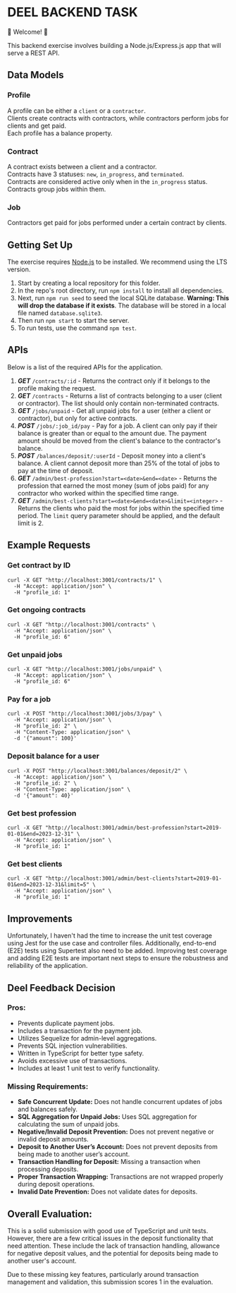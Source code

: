 # DEEL BACKEND TASK

💫 Welcome! 🎉

This backend exercise involves building a Node.js/Express.js app that will serve a REST API.

## Data Models

### Profile

A profile can be either a `client` or a `contractor`.  
Clients create contracts with contractors, while contractors perform jobs for clients and get paid.  
Each profile has a balance property.

### Contract

A contract exists between a client and a contractor.  
Contracts have 3 statuses: `new`, `in_progress`, and `terminated`.  
Contracts are considered active only when in the `in_progress` status.  
Contracts group jobs within them.

### Job

Contractors get paid for jobs performed under a certain contract by clients.

## Getting Set Up

The exercise requires [Node.js](https://nodejs.org/en/) to be installed. We recommend using the LTS version.

1. Start by creating a local repository for this folder.
2. In the repo's root directory, run `npm install` to install all dependencies.
3. Next, run `npm run seed` to seed the local SQLite database. **Warning: This will drop the database if it exists**. The database will be stored in a local file named `database.sqlite3`.
4. Then run `npm start` to start the server.
5. To run tests, use the command `npm test`.

## APIs

Below is a list of the required APIs for the application.

1. **_GET_** `/contracts/:id` - Returns the contract only if it belongs to the profile making the request.
2. **_GET_** `/contracts` - Returns a list of contracts belonging to a user (client or contractor). The list should only contain non-terminated contracts.
3. **_GET_** `/jobs/unpaid` - Get all unpaid jobs for a user (either a client or contractor), but only for active contracts.
4. **_POST_** `/jobs/:job_id/pay` - Pay for a job. A client can only pay if their balance is greater than or equal to the amount due. The payment amount should be moved from the client's balance to the contractor's balance.
5. **_POST_** `/balances/deposit/:userId` - Deposit money into a client's balance. A client cannot deposit more than 25% of the total of jobs to pay at the time of deposit.
6. **_GET_** `/admin/best-profession?start=<date>&end=<date>` - Returns the profession that earned the most money (sum of jobs paid) for any contractor who worked within the specified time range.
7. **_GET_** `/admin/best-clients?start=<date>&end=<date>&limit=<integer>` - Returns the clients who paid the most for jobs within the specified time period. The `limit` query parameter should be applied, and the default limit is 2.

## Example Requests

### Get contract by ID
```http
curl -X GET "http://localhost:3001/contracts/1" \
  -H "Accept: application/json" \
  -H "profile_id: 1"
```

### Get ongoing contracts
```http
curl -X GET "http://localhost:3001/contracts" \
  -H "Accept: application/json" \
  -H "profile_id: 6"
```

### Get unpaid jobs
```http
curl -X GET "http://localhost:3001/jobs/unpaid" \
  -H "Accept: application/json" \
  -H "profile_id: 6"
```

### Pay for a job
```http
curl -X POST "http://localhost:3001/jobs/3/pay" \
  -H "Accept: application/json" \
  -H "profile_id: 2" \
  -H "Content-Type: application/json" \
  -d '{"amount": 100}'
```

### Deposit balance for a user
```http
curl -X POST "http://localhost:3001/balances/deposit/2" \
  -H "Accept: application/json" \
  -H "profile_id: 2" \
  -H "Content-Type: application/json" \
  -d '{"amount": 40}'
```

### Get best profession
```http
curl -X GET "http://localhost:3001/admin/best-profession?start=2019-01-01&end=2023-12-31" \
  -H "Accept: application/json" \
  -H "profile_id: 1"
```

### Get best clients
```http
curl -X GET "http://localhost:3001/admin/best-clients?start=2019-01-01&end=2023-12-31&limit=5" \
  -H "Accept: application/json" \
  -H "profile_id: 1"
```

## Improvements
Unfortunately, I haven't had the time to increase the unit test coverage using Jest for the use case and controller files. Additionally, end-to-end (E2E) tests using Supertest also need to be added. Improving test coverage and adding E2E tests are important next steps to ensure the robustness and reliability of the application.

## Deel Feedback Decision

### Pros:
- Prevents duplicate payment jobs.
- Includes a transaction for the payment job.
- Utilizes Sequelize for admin-level aggregations.
- Prevents SQL injection vulnerabilities.
- Written in TypeScript for better type safety.
- Avoids excessive use of transactions.
- Includes at least 1 unit test to verify functionality.

### Missing Requirements:
- **Safe Concurrent Update:** Does not handle concurrent updates of jobs and balances safely.
- **SQL Aggregation for Unpaid Jobs:** Uses SQL aggregation for calculating the sum of unpaid jobs.
- **Negative/Invalid Deposit Prevention:** Does not prevent negative or invalid deposit amounts.
- **Deposit to Another User’s Account:** Does not prevent deposits from being made to another user’s account.
- **Transaction Handling for Deposit:** Missing a transaction when processing deposits.
- **Proper Transaction Wrapping:** Transactions are not wrapped properly during deposit operations.
- **Invalid Date Prevention:** Does not validate dates for deposits.

## Overall Evaluation:
This is a solid submission with good use of TypeScript and unit tests. However, there are a few critical issues in the deposit functionality that need attention. These include the lack of transaction handling, allowance for negative deposit values, and the potential for deposits being made to another user's account.

Due to these missing key features, particularly around transaction management and validation, this submission scores 1 in the evaluation.
